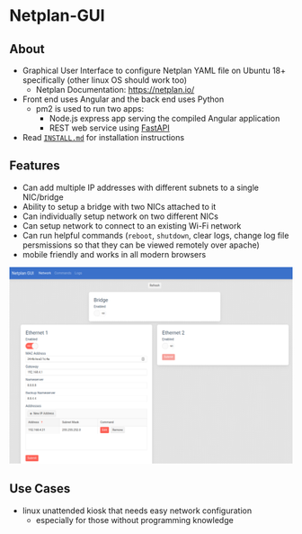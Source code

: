 # Netplan-GUI

## About

- Graphical User Interface to configure Netplan YAML file on Ubuntu 18+ specifically (other linux OS should work too)
  - Netplan Documentation: <https://netplan.io/>
- Front end uses Angular and the back end uses Python
  - pm2 is used to run two apps:
    - Node.js express app serving the compiled Angular application
    - REST web service using [FastAPI](https://github.com/tiangolo/fastapi)
- Read [`INSTALL.md`](https://github.com/xinthose/Netplan-GUI/blob/master/INSTALL.md) for installation instructions

## Features

- Can add multiple IP addresses with different subnets to a single NIC/bridge
- Ability to setup a bridge with two NICs attached to it
- Can individually setup network on two different NICs
- Can setup network to connect to an existing Wi-Fi network
- Can run helpful commands (`reboot`, `shutdown`, clear logs, change log file persmissions so that they can be viewed remotely over apache)
- mobile friendly and works in all modern browsers

![Screenshot](https://github.com/xinthose/Netplan-GUI/raw/master/ref/screenshot.png)

## Use Cases

- linux unattended kiosk that needs easy network configuration
  - especially for those without programming knowledge
